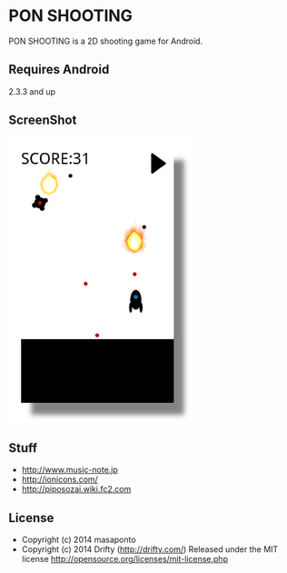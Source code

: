 # PON SHOOTING
PON SHOOTING is a 2D shooting game for Android.

## Requires Android
2.3.3 and up

## ScreenShot
![SS](./SS.png)

## Stuff
- http://www.music-note.jp
- http://ionicons.com/
- http://piposozai.wiki.fc2.com

## License
- Copyright (c) 2014 masaponto
- Copyright (c) 2014 Drifty (http://drifty.com/)
Released under the MIT license
http://opensource.org/licenses/mit-license.php
